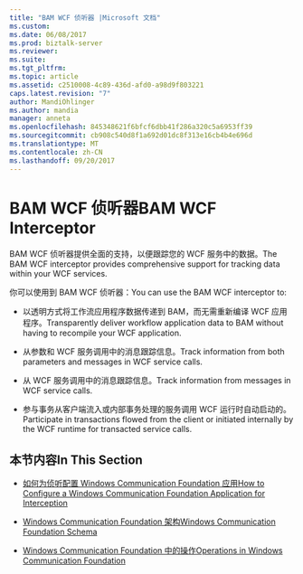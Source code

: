 ```yaml
---
title: "BAM WCF 侦听器 |Microsoft 文档"
ms.custom: 
ms.date: 06/08/2017
ms.prod: biztalk-server
ms.reviewer: 
ms.suite: 
ms.tgt_pltfrm: 
ms.topic: article
ms.assetid: c2510008-4c89-436d-afd0-a98d9f803221
caps.latest.revision: "7"
author: MandiOhlinger
ms.author: mandia
manager: anneta
ms.openlocfilehash: 845348621f6bfcf6dbb41f286a320c5a6953ff39
ms.sourcegitcommit: cb908c540d8f1a692d01dc8f313e16cb4b4e696d
ms.translationtype: MT
ms.contentlocale: zh-CN
ms.lasthandoff: 09/20/2017
---
```

# <a name="bam-wcf-interceptor"></a><span data-ttu-id="2e935-102">BAM WCF 侦听器</span><span class="sxs-lookup"><span data-stu-id="2e935-102">BAM WCF Interceptor</span></span>
<span data-ttu-id="2e935-103">BAM WCF 侦听器提供全面的支持，以便跟踪您的 WCF 服务中的数据。</span><span class="sxs-lookup"><span data-stu-id="2e935-103">The BAM WCF interceptor provides comprehensive support for tracking data within your WCF services.</span></span>  
  
 <span data-ttu-id="2e935-104">你可以使用到 BAM WCF 侦听器：</span><span class="sxs-lookup"><span data-stu-id="2e935-104">You can use the BAM WCF interceptor to:</span></span>  
  
-   <span data-ttu-id="2e935-105">以透明方式将工作流应用程序数据传递到 BAM，而无需重新编译 WCF 应用程序。</span><span class="sxs-lookup"><span data-stu-id="2e935-105">Transparently deliver workflow application data to BAM without having to recompile your WCF application.</span></span>  
  
-   <span data-ttu-id="2e935-106">从参数和 WCF 服务调用中的消息跟踪信息。</span><span class="sxs-lookup"><span data-stu-id="2e935-106">Track information from both parameters and messages in WCF service calls.</span></span>  
  
-   <span data-ttu-id="2e935-107">从 WCF 服务调用中的消息跟踪信息。</span><span class="sxs-lookup"><span data-stu-id="2e935-107">Track information from messages in WCF service calls.</span></span>  
  
-   <span data-ttu-id="2e935-108">参与事务从客户端流入或内部事务处理的服务调用 WCF 运行时自动启动的。</span><span class="sxs-lookup"><span data-stu-id="2e935-108">Participate in transactions flowed from the client or initiated internally by the WCF runtime for transacted service calls.</span></span>  
  
## <a name="in-this-section"></a><span data-ttu-id="2e935-109">本节内容</span><span class="sxs-lookup"><span data-stu-id="2e935-109">In This Section</span></span>  
  
-   [<span data-ttu-id="2e935-110">如何为侦听配置 Windows Communication Foundation 应用</span><span class="sxs-lookup"><span data-stu-id="2e935-110">How to Configure a Windows Communication Foundation Application for Interception</span></span>](../core/configure-a-windows-communication-foundation-application-for-interception.md)  
  
-   [<span data-ttu-id="2e935-111">Windows Communication Foundation 架构</span><span class="sxs-lookup"><span data-stu-id="2e935-111">Windows Communication Foundation Schema</span></span>](../core/windows-communication-foundation-schema.md)  
  
-   [<span data-ttu-id="2e935-112">Windows Communication Foundation 中的操作</span><span class="sxs-lookup"><span data-stu-id="2e935-112">Operations in Windows Communication Foundation</span></span>](../core/operations-in-windows-communication-foundation.md)